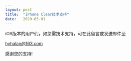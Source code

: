 ```yaml
---
layout: post
title:  "iPhone Clear技术支持"
date:   2020-05-01
---
```


iOS版本的用户们，如您需技术支持，可在此留言或发送邮件至


hyhalan@163.com


感谢您的支持!

